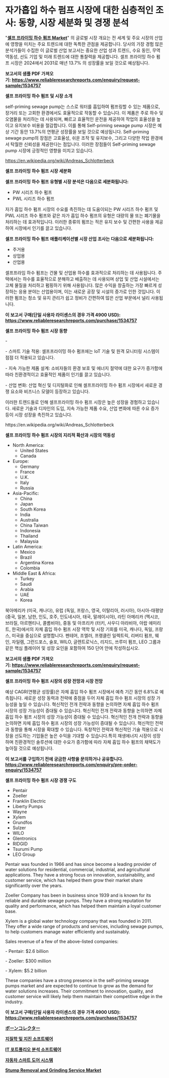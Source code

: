 <p><h1>자가흡입 하수 펌프 시장에 대한 심층적인 조사: 동향, 시장 세분화 및 경쟁 분석</h1></p><p>"<strong><a href="https://www.reliableresearchreports.com/self-priming-sewage-pumps-r1534757">셀프 프라이밍 하수 펌프 Market</a></strong>" 의 글로벌 시장 개요는 전 세계 및 주요 시장의 산업에 영향을 미치는 주요 트렌드에 대한 독특한 관점을 제공합니다. 당사의 가장 경험 많은 분석가들이 수집한 이 글로벌 산업 보고서는 중요한 산업 성과 트렌드, 수요 동인, 무역 역동성, 선도 기업 및 미래 트렌드에 대한 통찰력을 제공합니다. 셀프 프라이밍 하수 펌프 시장은 2024에서 2031로 매년 13.7% 의 성장률을 보일 것으로 예상됩니다.</p>
<p><strong>보고서의 샘플 PDF 가져오기:&nbsp;<a href="https://www.reliableresearchreports.com/enquiry/request-sample/1534757">https://www.reliableresearchreports.com/enquiry/request-sample/1534757</a></strong></p>
<p><strong>셀프 프라이밍 하수 펌프 및 시장 소개</strong></p>
<p><p>self-priming sewage pump는 스스로 워터를 흡입하여 펌프링할 수 있는 제품으로, 장거리 또는 고회한 환경에서도 효율적으로 작동할 수 있습니다. 이 제품은 주로 하수 및 오염물을 처리하는 데 사용되며, 빠르고 효율적인 운전을 제공하여 작업의 효율성을 높이고 유지보수 비용을 절감합니다. 이를 통해 Self-priming sewage pump 시장은 예상 기간 동안 13.7%의 연평균 성장률을 보일 것으로 예상됩니다. Self-priming sewage pump의 장점은 고효율성, 쉬운 조작 및 유지보수, 그리고 다양한 작업 환경에서 탁월한 신뢰성을 제공한다는 점입니다. 이러한 장점들이 Self-priming sewage pump 시장에 긍정적인 영향을 미치고 있습니다.</p></p>
<p><a href="https://en.wikipedia.org/wiki/Andreas_Schlotterbeck">https://en.wikipedia.org/wiki/Andreas_Schlotterbeck</a></p>
<p><strong>셀프 프라이밍 하수 펌프 시장 세분화</strong></p>
<p><strong>셀프 프라이밍 하수 펌프 유형별 시장 분석은 다음으로 세분화됩니다:</strong></p>
<p><ul><li>PW 시리즈 하수 펌프</li><li>PWL 시리즈 하수 펌프</li></ul></p>
<p><p>자가 흡입 하수 펌프 시장의 수요를 촉진하는 데 도움이되는 PW 시리즈 하수 펌프 및 PWL 시리즈 하수 펌프와 같은 자가 흡입 하수 펌프의 유형은 대량의 물 또는 폐기물을 처리하는 데 효과적입니다. 이러한 종류의 펌프는 적은 유지 보수 및 간편한 사용을 제공하여 시장에서 인기를 끌고 있습니다.</p></p>
<p><strong>셀프 프라이밍 하수 펌프 애플리케이션별 시장 산업 조사는 다음으로 세분화됩니다:</strong></p>
<p><ul><li>주거용</li><li>상업용</li><li>산업용</li></ul></p>
<p><p>셀프프라임 하수 펌프는 건물 및 산업용 하수를 효과적으로 처리하는 데 사용됩니다. 주택에서는 하수를 효율적으로 분해하고 배출하는 데 사용되며 상업 및 산업 시설에서는 고체 물질을 처리하고 펌핑하기 위해 사용됩니다. 많은 수익을 창출하는 가장 빠르게 성장하는 응용 분야는 산업용이며, 이는 새로운 공장 및 시설의 증가로 인한 것입니다. 이러한 펌프는 청소 및 유지 관리가 쉽고 정비가 간편하여 많은 산업 부문에서 널리 사용됩니다.</p></p>
<p><strong>이 보고서 구매(단일 사용자 라이센스의 경우 가격 4900 USD): <a href="https://www.reliableresearchreports.com/purchase/1534757">https://www.reliableresearchreports.com/purchase/1534757</a></strong></p>
<p><strong>셀프 프라이밍 하수 펌프 시장 동향</strong></p>
<p><p>-</p><p>- 스마트 기술 적용: 셀프프라이밍 하수 펌프에는 IoT 기술 및 원격 모니터링 시스템이 점점 더 적용되고 있습니다.</p><p>- 지속 가능한 제품 설계: 소비자들의 환경 보호 및 에너지 절약에 대한 요구가 증가함에 따라 친환경적이고 효율적인 제품이 인기를 끌고 있습니다.</p><p>- 산업 변화: 산업 혁신 및 디지털화로 인해 셀프프라이밍 하수 펌프 시장에서 새로운 경쟁 요소와 비즈니스 모델이 등장하고 있습니다.</p><p>이러한 트렌드들로 인해 셀프프라이밍 하수 펌프 시장은 높은 성장을 경험하고 있습니다. 새로운 기술과 디자인의 도입, 지속 가능한 제품 수요, 산업 변화에 따른 수요 증가 등이 시장 성장을 촉진하고 있습니다.</p></p>
<p>https://en.wikipedia.org/wiki/Andreas_Schlotterbeck</p>
<p><strong>셀프 프라이밍 하수 펌프 시장의 지리적 확산과 시장의 역동성</strong></p>
<p><ul>
    <li>
        North America:
        <ul>
            <li>United States</li>
            <li>Canada</li>
        </ul>
    </li>
    <li>
        Europe:
        <ul>
            <li>Germany</li>
            <li>France</li>
            <li>U.K.</li>
            <li>Italy</li>
            <li>Russia</li>
        </ul>
    </li>
    <li>
        Asia-Pacific:
        <ul>
            <li>China</li>
            <li>Japan</li>
            <li>South Korea</li>
            <li>India</li>
            <li>Australia</li>
            <li>China Taiwan</li>
            <li>Indonesia</li>
            <li>Thailand</li>
            <li>Malaysia</li>
        </ul>
    </li>
    <li>
        Latin America:
        <ul>
            <li>Mexico</li>
            <li>Brazil</li>
            <li>Argentina Korea</li>
            <li>Colombia</li>
        </ul>
    </li>
    <li>
        Middle East & Africa:
        <ul>
            <li>Turkey</li>
            <li>Saudi</li>
            <li>Arabia</li>
            <li>UAE</li>
            <li>Korea</li>
        </ul>
    </li>
    </ul></p>
<p><p>북아메리카 (미국, 캐나다), 유럽 (독일, 프랑스, 영국, 이탈리아, 러시아), 아시아-태평양 (중국, 일본, 남한, 인도, 호주, 인도네시아, 태국, 말레이시아), 라틴 아메리카 (멕시코, 브라질, 아르헨티나, 콜롬비아), 중동 및 아프리카 (터키, 사우디 아라비아, 아랍 에미리트, 한국)에서의 자체 흡입 하수 펌프 시장 역학 및 시장 기회를 미국, 캐나다, 독일, 프랑스, 미국을 중심으로 설명합니다. 펜테어, 조엘러, 프랭클린 일렉트릭, 리버티 펌프, 웨인, 자일렘, 그런드포스, 술포, WILO, 글렌트로닉스, 리지드, 쓰루미 펌프, LEO 그룹과 같은 핵심 플레이어 및 성장 요인을 포함하여 150 단어 안에 작성하십시오.</p></p>
<p><strong>보고서의 샘플 PDF 가져오기:&nbsp;<a href="https://www.reliableresearchreports.com/enquiry/request-sample/1534757">https://www.reliableresearchreports.com/enquiry/request-sample/1534757</a></strong></p>
<p><strong>셀프 프라이밍 하수 펌프 시장의 성장 전망과 시장 전망</strong></p>
<p><p>예상 CAGR(연평균 성장률)은 자체 흡입 하수 펌프 시장에서 예측 기간 동안 6.8%로 예측됩니다. 새로운 성장 동력과 전략에 중점을 두어 자체 흡입 하수 펌프 시장의 성장 가능성을 높일 수 있습니다. 혁신적인 전개 전략과 동향을 논의하면 자체 흡입 하수 펌프 시장의 성장 가능성이 증대될 수 있습니다. 혁신적인 전개 전략과 동향을 논의하면 자체 흡입 하수 펌프 시장의 성장 가능성이 증대될 수 있습니다. 혁신적인 전개 전략과 동향을 논의하면 자체 흡입 하수 펌프 시장의 성장 가능성이 증대될 수 있습니다. 혁신적인 전략과 동향을 통해 시장을 확대할 수 있습니다. 독창적인 전략과 혁신적인 기술 적용으로 시장을 선도하는 기업들은 높은 수익을 기대할 수 있습니다.특히 재생에너지 시장이 성장하며 친환경적인 솔루션에 대한 수요가 증가함에 따라 자체 흡입 하수 펌프의 채택도가 높아질 것으로 예상됩니다.</p></p>
<p><strong>이 보고서를 구입하기 전에 궁금한 사항을 문의하거나 공유합니다. <a href="https://www.reliableresearchreports.com/enquiry/pre-order-enquiry/1534757">https://www.reliableresearchreports.com/enquiry/pre-order-enquiry/1534757</a></strong></p>
<p><strong>셀프 프라이밍 하수 펌프 시장 경쟁 구도</strong></p>
<p><ul><li>Pentair</li><li>Zoeller</li><li>Franklin Electric</li><li>Liberty Pumps</li><li>Wayne</li><li>Xylem</li><li>Grundfos</li><li>Sulzer</li><li>WILO</li><li>Glentronics</li><li>RIDGID</li><li>Tsurumi Pump</li><li>LEO Group</li></ul></p>
<p><p>Pentair was founded in 1966 and has since become a leading provider of water solutions for residential, commercial, industrial, and agricultural applications. They have a strong focus on innovation, sustainability, and customer service, which has helped them grow their market share significantly over the years.</p><p>Zoeller Company has been in business since 1939 and is known for its reliable and durable sewage pumps. They have a strong reputation for quality and performance, which has helped them maintain a loyal customer base.</p><p>Xylem is a global water technology company that was founded in 2011. They offer a wide range of products and services, including sewage pumps, to help customers manage water efficiently and sustainably.</p><p>Sales revenue of a few of the above-listed companies:</p><p>- Pentair: $2.6 billion</p><p>- Zoeller: $300 million</p><p>- Xylem: $5.2 billion</p><p>These companies have a strong presence in the self-priming sewage pumps market and are expected to continue to grow as the demand for water solutions increases. Their commitment to innovation, quality, and customer service will likely help them maintain their competitive edge in the industry.</p></p>
<p><strong>이 보고서 구매(단일 사용자 라이센스의 경우 가격 4900 USD): <a href="https://www.reliableresearchreports.com/purchase/1534757">https://www.reliableresearchreports.com/purchase/1534757</a></strong></p>
<p><strong><p><a href="https://medium.com/@ridleydamion/%E3%83%9C%E3%83%BC%E3%83%B3%E3%82%B3%E3%83%AC%E3%82%AF%E3%82%BF%E3%83%BC%E3%83%9E%E3%83%BC%E3%82%B1%E3%83%83%E3%83%88%E3%81%AE%E3%82%B5%E3%82%A4%E3%82%BA%E3%81%AF14-2-%E3%81%AEcagr%E3%81%A7%E6%88%90%E9%95%B7%E3%81%97%E3%81%A6%E3%81%8A%E3%82%8A-%E3%81%93%E3%81%AE%E3%83%AC%E3%83%9D%E3%83%BC%E3%83%88%E3%81%AF%E5%B8%82%E5%A0%B4%E3%82%BB%E3%82%B0%E3%83%A1%E3%83%B3%E3%83%86%E3%83%BC%E3%82%B7%E3%83%A7%E3%83%B3-%E6%88%90%E9%95%B7-%E3%81%8A%E3%82%88%E3%81%B32024%E5%B9%B4%E3%81%8B%E3%82%892031%E5%B9%B4%E3%81%AE%E4%BA%88%E6%B8%AC%E3%81%AB%E3%82%88%E3%82%8B%E5%88%86%E6%9E%90%E3%82%92%E3%82%AB%E3%83%90%E3%83%BC%E3%81%97%E3%81%A6%E3%81%84%E3%81%BE%E3%81%99-3e5aed2be044">ボーンコレクター</a></p><p><a href="https://medium.com/@derrickmafrks96745/%EA%B8%80%EB%A1%9C%EB%B2%8C-%EC%A7%80%EC%A7%88%ED%95%99-%EB%B0%8F-%EC%A7%80%EC%A7%84-%EC%86%8C%ED%94%84%ED%8A%B8%EC%9B%A8%EC%96%B4-%EC%8B%9C%EC%9E%A5-%EB%8F%99%ED%96%A5%EC%97%90-%EB%8C%80%ED%95%9C-%EC%A0%84%EB%9E%B5%EC%A0%81-%EC%9D%B8%EC%82%AC%EC%9D%B4%ED%8A%B8-2024-2031-113-%ED%8E%98%EC%9D%B4%EC%A7%80%EB%A1%9C-%EA%B5%AC%EC%84%B1%EB%90%A8-7b3a4d63e6f7">지질학 및 지진 소프트웨어</a></p><p><a href="https://medium.com/@czbtzkwc9/it-%ED%8F%AC%ED%8A%B8%ED%8F%B4%EB%A6%AC%EC%98%A4-%EB%B6%84%EC%84%9D-%EC%86%8C%ED%94%84%ED%8A%B8%EC%9B%A8%EC%96%B4-%EC%8B%9C%EC%9E%A5-%EA%B7%9C%EB%AA%A8%EB%8A%94-%EC%97%B0%ED%8F%89%EA%B7%A0-%EC%84%B1%EC%9E%A5%EB%A5%A0-12-6-%EB%A1%9C-5860b33ce2ff">IT 포트폴리오 분석 소프트웨어</a></p><p><a href="https://github.com/sougarounis/Market-Research-Report-List-5/blob/main/785902094861.md">자동차 스마트 도어 시스템</a></p><p><a href="https://medium.com/@karleeprice2004/stump-removal-and-grinding-service-market-share-market-analysis-growth-trends-forecasts-for-f3a03d66498e">Stump Removal and Grinding Service Market</a></p></strong></p>
<p></p>